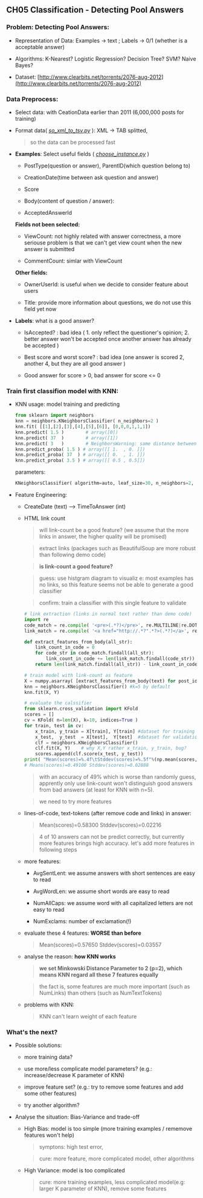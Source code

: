 ## CH05 Classification - Detecting Pool Answers

### Problem: Detecting Pool Answers:

* Representation of Data: Examples -> text ; Labels -> 0/1 (whether is a acceptable answer)

* Algorithms: K-Nearest? Logistic Regression? Decision Tree? SVM? Naive Bayes?

* Dataset: [http://www.clearbits.net/torrents/2076-aug-2012](http://www.clearbits.net/torrents/2076-aug-2012)

### Data Preprocess: 

* Select data: with CeationData earlier than 2011 (6,000,000 posts for training)

* Format data( *[so\_xml\_to\_tsv.py](so_xml_to_tsv.py)* ): XML -> TAB splitted,

	> so the data can be processed fast 

* **Examples**: Select useful fields ( *[choose_instance.py](choose_instance.py)* )

	* PostType(question or answer), ParentID(which question belong to)
	
	* CreationDate(time between ask question and answer)
	
	* Score
	
	* Body(content of question / answer): 
	
	* AcceptedAnswerId

	**Fields not been selected:**

	* ViewCount: not highly related with answer correctness, a more seriouse problem is that we can't get view count when the new answer is submitted

	* CommentCount: simlar with ViewCount
	
	**Other fields:**

	* OwnerUserId: is useful when we decide to consider feature about users
	
	* Title: provide more information about questions, we do not use this field yet now

* **Labels**: what is a good answer?

	* IsAccepted? : bad idea ( 1. only reflect the questioner's opinion; 2. better answer won't be accepted once another answer has already be accepted )
	
	* Best score and worst score? : bad idea (one answer is scored 2, another 4, but they are all good answer )
	
	* Good answer for score > 0, bad answer for score <= 0

### Train first classifion model with KNN:

* KNN usage: model training and predicting
	
	~~~python
	from sklearn import neighbors
	knn = neighbors.KNeighborsClassifier( n_neighbors=2 )
	knn.fit( [[1],[2],[3],[4],[5],[6]], [0,0,0,1,1,1])
	knn.predict( 1.5 ) 		  # array([0])
	knn.predict( 37  ) 		  # array([1])
	knn.predict( 3   ) 		  # NeighborsWarning: same distance between k+1 and k
	knn.predict_proba( 1.5 ) # array([[ 1.  , 0. ]])
	knn.predict_proba( 37  ) # array([[ 0.  , 1. ]])
	knn.predict_proba( 3.5 ) # array([[ 0.5 , 0.5]])
	~~~
	
	parameters:
	~~~python
	KNeighborsClassifier( algorithm=auto, leaf_size=30, n_neighbors=2, p=2, warn_on_equidistance=True, wights=uniform )
	~~~

* Feature Engineering: 

	* CreateDate (text) --> TimeToAnswer (int)
	
	* HTML link count
	
		> will link-count be a good feature?  (we assume that the more links in answer, the higher quality will be promised) 
		
		> extract links (packages such as BeautifulSoup are more robust than following demo code)
		
		> **is link-count a good feature?**
		
		> guess: use histgram diagram to visualiz e: most examples has no links, so this feature seems not be able to generate a good classifier
		
		> confirm: train a classifier with this single feature to validate
	
		~~~python
		# link extraction (links in normal text rather than demo code) 
		import re
		code_match = re.compile( '<pre>(.*?)</pre>', re.MULTILINE|re.DOTALL )
		link_match = re.compile( '<a href="http://.*?".*?>(.*?)</a>', re.MULTILINE|re.DOTALL )
		
		def extract_features_from_body(all_str):
			link_count_in_code = 0
			for code_str in code_match.findall(all_str):
				link_count_in_code += len(link_match.findall(code_str))
			return len(link_match.findall(all_str)) - link_count_in_code

		# train model with link-count as feature
		X = numpy.asarray( [extract_features_from_body(text) for post_id, text in fetch_posts() if post_id in all_answers] )
		knn = neighbors.KNeighborsClassifier() #k=5 by default
		knn.fit(X, Y)
		
		# evaluate the calssifier
		from sklearn.cross_validation import KFold
		scores = []
		cv = KFold( n=len(X), k=10, indices=True )
		for train, test in cv:
			x_train, y_train = X[train], Y[train] #dataset for training
			x_test,  y_test  = X[test],  Y[test]  #dataset for validation
			clf = neighbors.KNeighborsClassifier()
			clf.fit(X, Y)	 # why X,Y rather x_train, y_train, bug?
			scores.append(clf.score(x_test, y_test))
		print( "Mean(scores)=%.4f\tStddev(scores)=%.5f"%(np.mean(scores,np.std(scores)))
		# Means(scores)=0.49100 Stddev(scores)=0.02888
		~~~
		
		> with an accuracy of 49% which is worse than randomly guess, apprently only use link-count won't distinguish good answers from bad answers (at least for KNN with n=5).
		
		> we need to try more features

	* lines-of-code, text-tokens (after remove code and links) in answer: 
	
		> Mean(scores)=0.58300 Stddev(scores)=0.02216
		
		> 4 of 10 answers can not be predict correctly, but currently more features brings high accuracy. let's add more features in following steps
	
	* more features: 
	
		* AvgSentLent: we assume answers with short sentences are easy to read
		
		* AvgWordLen: we assume short words are easy to read
		
		* NumAllCaps: we assume word with all capitalized letters are not easy to read
		
		* NumExclams: number of exclamation(!)
		
	* evaluate these 4 features: **WORSE than before**
	
		> Mean(scores)=0.57650 Stddev(scores)=0.03557 
		
	* analyse the reason: **how KNN works**

		> **we set Minkowski Distance Parameter to 2 (p=2), which means KNN regard all these 7 features equally**
		
		> the fact is, some features are much more important (such as NumLinks) than others (such as NumTextTokens)
		
	* problems with KNN: 
	
		> KNN can't learn weight of each feature

### What's the next?

* Possible solutions: 

	* more training data?
	
	* use more/less complicate model parameters? (e.g.: increase/decrease K parameter of KNN)
	
	* improve feature set? (e.g.: try to remove some features and add some other features)
	
	* try another algorithm?
	 
* Analyse the situation: Bias-Variance and trade-off

	* High Bias: model is too simple (more training examples / rememove features won't help)
	
		> symptons: high test error, 
		
		> cure: more feature, more complicated model, other algorithms
		
	* High Variance: model is too complicated
	
		> cure: more training examples, less complicated model(e.g: larger K parameter of KNN), remove some features
	
		

 	
	

	 